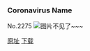 ### Coronavirus Name
No.2275
![图片不见了~~~](https://imgs.xkcd.com/comics/coronavirus_name.png)

[原址](https://xkcd.com//2275) [下载](https://imgs.xkcd.com/comics/coronavirus_name.png)

